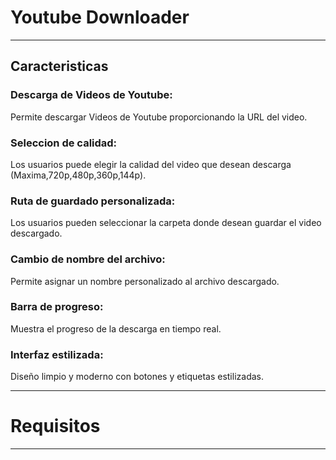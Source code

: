 <h1>
<b>Youtube Downloader</b>
</h1>
<hr>
<h2> Caracteristicas</h2> 
   <h3>
      <b>
         Descarga de Videos de Youtube:
      </b>
   </h3>
<p>
   Permite descargar Videos de Youtube proporcionando la URL del video.  
</p>
   <h3>
      Seleccion de calidad:  
   </h3>
<p>
   Los usuarios puede elegir la calidad del video que desean descarga            (Maxima,720p,480p,360p,144p).
</p>
   <h3>
      Ruta de guardado personalizada:  
   </h3>
<p>
    Los usuarios pueden seleccionar la carpeta donde desean guardar el            video descargado.
   <h3>
      Cambio de nombre del archivo: 
   </h3>
<p>
   Permite asignar un nombre personalizado al archivo descargado.
</p>
   
   <h3>
      Barra de progreso: 
   </h3>
<p>
   Muestra el progreso de la descarga en tiempo real.
</p>
   <h3>
      Interfaz estilizada: 
   </h3>
<p>
   Diseño limpio y moderno con botones y etiquetas estilizadas.  
</p>
<hr>
<h1>
   Requisitos
</h1>
<hr>



